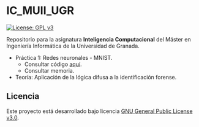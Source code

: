 # IC_MUII_UGR

[![License: GPL v3](https://img.shields.io/badge/License-GPL%20v3-blue.svg)](https://www.gnu.org/licenses/gpl-3.0)

Repositorio para la asignatura **Inteligencia Computacional** del Máster en Ingeniería Informática de la Universidad de Granada.

- Práctica 1: Redes neuronales - MNIST.
    - Consultar código [aquí](https://github.com/Carlossamu7/IC_MUII_UGR/blob/main/P1-RedesNeuronales/mnist.py).
    - Consultar memoria.
- Teoría: Aplicación de la lógica difusa a la identificación forense.

## Licencia

Este proyecto está desarrollado bajo licencia [GNU General Public License v3.0](https://es.wikipedia.org/wiki/GNU_General_Public_License).
